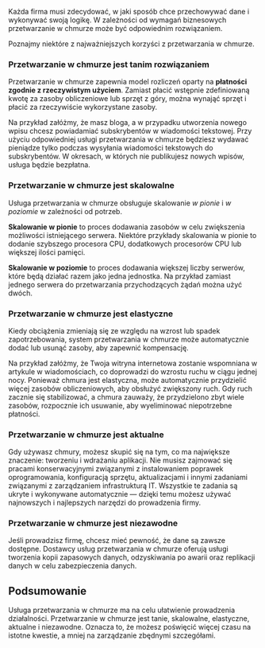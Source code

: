 Każda firma musi zdecydować, w jaki sposób chce przechowywać dane i wykonywać swoją logikę. W zależności od wymagań biznesowych przetwarzanie w chmurze może być odpowiednim rozwiązaniem.

Poznajmy niektóre z najważniejszych korzyści z przetwarzania w chmurze.

### <a name="cloud-computing-is-cost-effective"></a>Przetwarzanie w chmurze jest tanim rozwiązaniem

Przetwarzanie w chmurze zapewnia model rozliczeń oparty na **płatności zgodnie z rzeczywistym użyciem**. Zamiast płacić wstępnie zdefiniowaną kwotę za zasoby obliczeniowe lub sprzęt z góry, można wynająć sprzęt i płacić za rzeczywiście wykorzystane zasoby.

Na przykład załóżmy, że masz bloga, a w przypadku utworzenia nowego wpisu chcesz powiadamiać subskrybentów w wiadomości tekstowej. Przy użyciu odpowiedniej usługi przetwarzania w chmurze będziesz wydawać pieniądze tylko podczas wysyłania wiadomości tekstowych do subskrybentów. W okresach, w których nie publikujesz nowych wpisów, usługa będzie bezpłatna.

### <a name="cloud-computing-is-scalable"></a>Przetwarzanie w chmurze jest skalowalne

Usługa przetwarzania w chmurze obsługuje skalowanie _w pionie_ i _w poziomie_ w zależności od potrzeb.

**Skalowanie w pionie** to proces dodawania zasobów w celu zwiększenia możliwości istniejącego serwera. Niektóre przykłady skalowania w pionie to dodanie szybszego procesora CPU, dodatkowych procesorów CPU lub większej ilości pamięci.

**Skalowanie w poziomie** to proces dodawania większej liczby serwerów, które będą działać razem jako jedna jednostka. Na przykład zamiast jednego serwera do przetwarzania przychodzących żądań można użyć dwóch.

### <a name="cloud-computing-is-elastic"></a>Przetwarzanie w chmurze jest elastyczne

Kiedy obciążenia zmieniają się ze względu na wzrost lub spadek zapotrzebowania, system przetwarzania w chmurze może automatycznie dodać lub usunąć zasoby, aby zapewnić kompensację.

Na przykład załóżmy, że Twoja witryna internetowa zostanie wspomniana w artykule w wiadomościach, co doprowadzi do wzrostu ruchu w ciągu jednej nocy. Ponieważ chmura jest elastyczna, może automatycznie przydzielić więcej zasobów obliczeniowych, aby obsłużyć zwiększony ruch. Gdy ruch zacznie się stabilizować, a chmura zauważy, że przydzielono zbyt wiele zasobów, rozpocznie ich usuwanie, aby wyeliminować niepotrzebne płatności.

### <a name="cloud-computing-is-current"></a>Przetwarzanie w chmurze jest aktualne

Gdy używasz chmury, możesz skupić się na tym, co ma największe znaczenie: tworzeniu i wdrażaniu aplikacji. Nie musisz zajmować się pracami konserwacyjnymi związanymi z instalowaniem poprawek oprogramowania, konfiguracją sprzętu, aktualizacjami i innymi zadaniami związanymi z zarządzaniem infrastrukturą IT. Wszystkie te zadania są ukryte i wykonywane automatycznie — dzięki temu możesz używać najnowszych i najlepszych narzędzi do prowadzenia firmy.

### <a name="cloud-computing-is-reliable"></a>Przetwarzanie w chmurze jest niezawodne

Jeśli prowadzisz firmę, chcesz mieć pewność, że dane są zawsze dostępne. Dostawcy usług przetwarzania w chmurze oferują usługi tworzenia kopii zapasowych danych, odzyskiwania po awarii oraz replikacji danych w celu zabezpieczenia danych.

## <a name="summary"></a>Podsumowanie

Usługa przetwarzania w chmurze ma na celu ułatwienie prowadzenia działalności. Przetwarzanie w chmurze jest tanie, skalowalne, elastyczne, aktualne i niezawodne. Oznacza to, że możesz poświęcić więcej czasu na istotne kwestie, a mniej na zarządzanie zbędnymi szczegółami.



